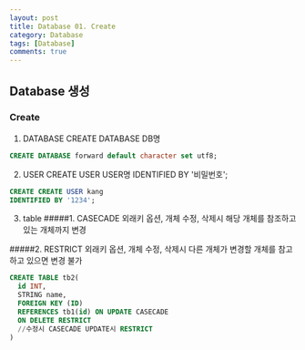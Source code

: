 ```yaml
---
layout: post
title: Database 01. Create
category: Database
tags: [Database]
comments: true
---
```


## Database 생성  
### Create  
1. DATABASE
  CREATE DATABASE DB명

  ```SQL
  CREATE DATABASE forward default character set utf8;
  ```


  2. USER
  CREATE USER USER명
  IDENTIFIED BY '비밀번호';

  ```SQL
  CREATE CREATE USER kang
  IDENTIFIED BY '1234';
  ```  

  3. table
  #####1. CASECADE
  외래키 옵션, 개체 수정, 삭제시 해당 개체를 참조하고 있는 개체까지 변경

  #####2. RESTRICT
  외래키 옵션, 개체 수정, 삭제시 다른 개체가 변경할 개체를 참고하고 있으면 변경 불가

  ```SQL
  CREATE TABLE tb2(
    id INT,
    STRING name,
    FOREIGN KEY (ID)
    REFERENCES tb1(id) ON UPDATE CASECADE
    ON DELETE RESTRICT
    //수정시 CASECADE UPDATE시 RESTRICT
  )
  ```
